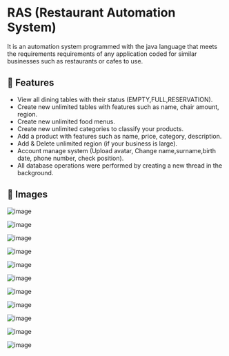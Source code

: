 # RAS (Restaurant Automation System)

It is an automation system programmed with the java language that meets the requirements requirements of any application coded for similar businesses such as restaurants or cafes to use.

## 🚀 Features

- View all dining tables with their status (EMPTY,FULL,RESERVATION).
- Create new unlimited tables with features such as name, chair amount, region.
- Create new unlimited food menus.
- Create new unlimited categories to classify your products.
- Add a product with features such as name, price, category, description.
- Add & Delete unlimited region (if your business is large).
- Account manage system (Upload avatar, Change name,surname,birth date, phone number, check position).
- All database operations were performed by creating a new thread in the background.

## 📸  Images

![image](https://github.com/Pocanistaken/RAS/assets/51020037/02098261-fcd8-4518-86e5-c4e2bb6a6615)

![image](https://github.com/Pocanistaken/RAS/assets/51020037/4e37fa8f-7e89-42c8-b874-ec0d02038224)

![image](https://github.com/Pocanistaken/RAS/assets/51020037/7fc0c469-723f-475b-aae1-070e81e85ee3)

![image](https://github.com/Pocanistaken/RAS/assets/51020037/bef14048-2ed9-4642-8b3a-147d1e28c015)

![image](https://github.com/Pocanistaken/RAS/assets/51020037/103650c8-f261-4ac3-93e2-5030c61cf8af)

![image](https://github.com/Pocanistaken/RAS/assets/51020037/c434a625-4e0d-4203-9b8d-5460aa12578f)

![image](https://github.com/Pocanistaken/RAS/assets/51020037/6f6f2969-2da3-48ca-a396-913fb65954a8)

![image](https://github.com/Pocanistaken/RAS/assets/51020037/25d6d02b-fa19-4ffe-9076-a1579d2cdda8)

![image](https://github.com/Pocanistaken/RAS/assets/51020037/f97e1c66-b644-46cb-bc3e-804acc7a7135)

![image](https://github.com/Pocanistaken/RAS/assets/51020037/de25f84b-d2ff-4c54-a9b5-351810d33683)

![image](https://github.com/Pocanistaken/RAS/assets/51020037/bfd2847f-29a5-4124-8c71-810e20da9c29)

